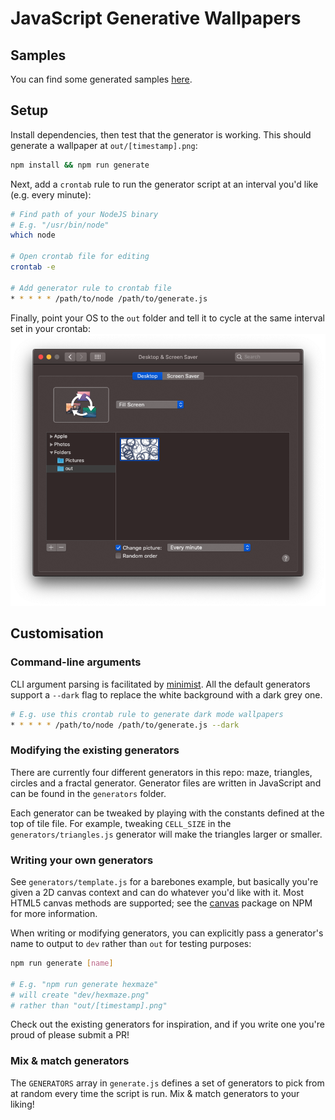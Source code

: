 # JavaScript Generative Wallpapers

## Samples
You can find some generated samples [here](samples).

## Setup
Install dependencies, then test that the generator is working. This should generate a wallpaper at `out/[timestamp].png`:
```sh
npm install && npm run generate
```

Next, add a `crontab` rule to run the generator script at an interval you'd like (e.g. every minute):
```sh
# Find path of your NodeJS binary
# E.g. "/usr/bin/node"
which node

# Open crontab file for editing
crontab -e

# Add generator rule to crontab file
* * * * * /path/to/node /path/to/generate.js
```

Finally, point your OS to the `out` folder and tell it to cycle at the same interval set in your crontab:
![macOS Desktop & Screen Saver preferences](docs/settings.png)

## Customisation

### Command-line arguments
CLI argument parsing is facilitated by [minimist](https://www.npmjs.com/package/minimist). All the default generators support a `--dark` flag to replace the white background with a dark grey one.
```sh
# E.g. use this crontab rule to generate dark mode wallpapers
* * * * * /path/to/node /path/to/generate.js --dark
```

### Modifying the existing generators
There are currently four different generators in this repo: maze, triangles, circles and a fractal generator. Generator files are written in JavaScript and can be found in the `generators` folder.

Each generator can be tweaked by playing with the constants defined at the top of tile file. For example, tweaking `CELL_SIZE` in the `generators/triangles.js` generator will make the triangles larger or smaller.

### Writing your own generators
See `generators/template.js` for a barebones example, but basically you're given a 2D canvas context and can do whatever you'd like with it. Most HTML5 canvas methods are supported; see the [canvas](https://www.npmjs.com/package/canvas) package on NPM for more information.

When writing or modifying generators, you can explicitly pass a generator's name to output to `dev` rather than `out` for testing purposes:
```sh
npm run generate [name]

# E.g. "npm run generate hexmaze"
# will create "dev/hexmaze.png"
# rather than "out/[timestamp].png"
```

Check out the existing generators for inspiration, and if you write one you're proud of please submit a PR!

### Mix & match generators
The `GENERATORS` array in `generate.js` defines a set of generators to pick from at random every time the script is run. Mix & match generators to your liking!
